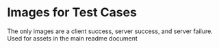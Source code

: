 # Images for Test Cases
The only images are a client success, server success, and server failure.
Used for assets in the main readme document
